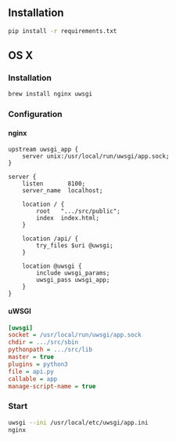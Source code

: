 ## Installation

```bash
pip install -r requirements.txt
```

## OS X
### Installation

```bash
brew install nginx uwsgi
```

### Configuration
#### nginx

```
upstream uwsgi_app {
    server unix:/usr/local/run/uwsgi/app.sock;
}

server {
    listen       8100;
    server_name  localhost;

    location / {
        root   ".../src/public";
        index  index.html;
    }

    location /api/ {
        try_files $uri @uwsgi;
    }

    location @uwsgi {
        include uwsgi_params;
        uwsgi_pass uwsgi_app;
    }
}
```
 
 
#### uWSGI

```ini
[uwsgi]
socket = /usr/local/run/uwsgi/app.sock
chdir = .../src/sbin
pythonpath = .../src/lib
master = true
plugins = python3
file = api.py
callable = app
manage-script-name = true
```

### Start

```bash
uwsgi --ini /usr/local/etc/uwsgi/app.ini
nginx
```
